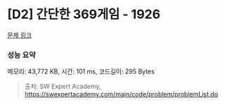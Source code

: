 # [D2] 간단한 369게임 - 1926 

[문제 링크](https://swexpertacademy.com/main/code/problem/problemDetail.do?contestProbId=AV5PTeo6AHUDFAUq) 

### 성능 요약

메모리: 43,772 KB, 시간: 101 ms, 코드길이: 295 Bytes



> 출처: SW Expert Academy, https://swexpertacademy.com/main/code/problem/problemList.do